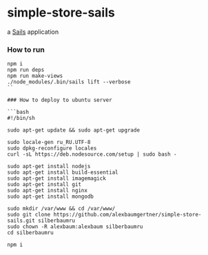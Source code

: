 # simple-store-sails

a [Sails](http://sailsjs.org) application


### How to run
```
npm i
npm run deps
npm run make-views
./node_modules/.bin/sails lift --verbose
``

### How to deploy to ubuntu server

```bash
#!/bin/sh

sudo apt-get update && sudo apt-get upgrade

sudo locale-gen ru_RU.UTF-8
sudo dpkg-reconfigure locales
curl -sL https://deb.nodesource.com/setup | sudo bash -

sudo apt-get install nodejs
sudo apt-get install build-essential
sudo apt-get install imagemagick
sudo apt-get install git
sudo apt-get install nginx
sudo apt-get install mongodb

sudo mkdir /var/www && cd /var/www/
sudo git clone https://github.com/alexbaumgertner/simple-store-sails.git silberbaumru
sudo chown -R alexbaum:alexbaum silberbaumru
cd silberbaumru

npm i
```
